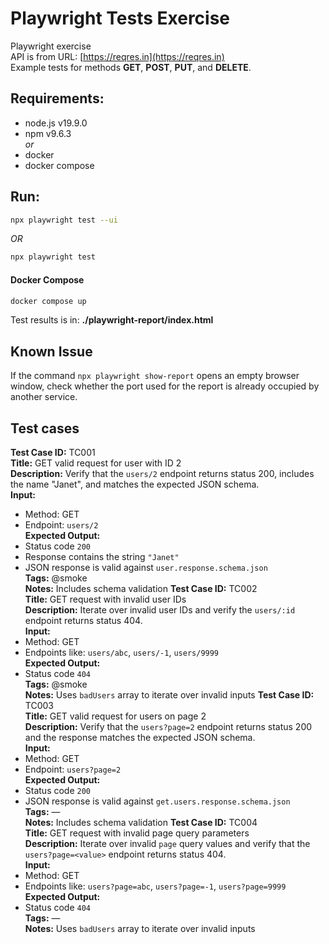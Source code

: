 # Playwright Tests Exercise
Playwright exercise  
API is from URL: [https://reqres.in](https://reqres.in)  
Example tests for methods **GET**, **POST**, **PUT**, and **DELETE**.
## Requirements: ##
- node.js v19.9.0
- npm v9.6.3 \
  *or*
- docker
- docker compose

## Run: ##
```bash
npx playwright test --ui
```
*OR*
``` bash
npx playwright test
```

#### Docker Compose ####
```bash
docker compose up
```
Test results is in: **./playwright-report/index.html**

## Known Issue ##
If the command `npx playwright show-report` opens an empty browser window, check whether the port used for the report is already occupied by another service.

## Test cases ##
**Test Case ID:** TC001  
**Title:** GET valid request for user with ID 2  
**Description:** Verify that the `users/2` endpoint returns status 200, includes the name "Janet", and matches the expected JSON schema.  
**Input:**  
- Method: GET  
- Endpoint: `users/2`  
**Expected Output:**  
- Status code `200`  
- Response contains the string `"Janet"`  
- JSON response is valid against `user.response.schema.json`  
**Tags:** @smoke  
**Notes:** Includes schema validation
**Test Case ID:** TC002  
**Title:** GET request with invalid user IDs  
**Description:** Iterate over invalid user IDs and verify the `users/:id` endpoint returns status 404.  
**Input:**  
- Method: GET  
- Endpoints like: `users/abc`, `users/-1`, `users/9999`  
**Expected Output:**  
- Status code `404`  
**Tags:** @smoke  
**Notes:** Uses `badUsers` array to iterate over invalid inputs
**Test Case ID:** TC003  
**Title:** GET valid request for users on page 2  
**Description:** Verify that the `users?page=2` endpoint returns status 200 and the response matches the expected JSON schema.  
**Input:**  
- Method: GET  
- Endpoint: `users?page=2`  
**Expected Output:**  
- Status code `200`  
- JSON response is valid against `get.users.response.schema.json`  
**Tags:** —  
**Notes:** Includes schema validation
**Test Case ID:** TC004  
**Title:** GET request with invalid page query parameters  
**Description:** Iterate over invalid `page` query values and verify that the `users?page=<value>` endpoint returns status 404.  
**Input:**  
- Method: GET  
- Endpoints like: `users?page=abc`, `users?page=-1`, `users?page=9999`  
**Expected Output:**  
- Status code `404`  
**Tags:** —  
**Notes:** Uses `badUsers` array to iterate over invalid inputs
